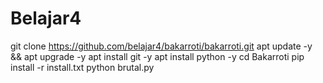 # Belajar4
git clone https://github.com/belajar4/bakarroti/bakarroti.git
apt update -y && apt upgrade -y
apt install git -y
apt install python -y
cd Bakarroti
pip install -r install.txt
python brutal.py
